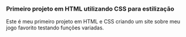 ### Primeiro projeto em HTML utilizando CSS para estilização

Este é meu primeiro projeto em HTML e CSS criando um site sobre meu jogo favorito testando funções variadas.

